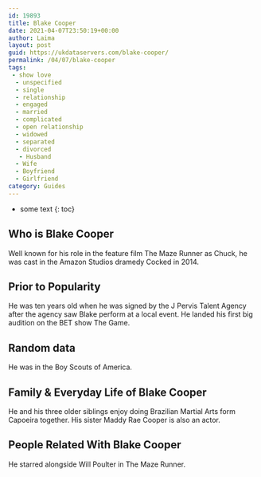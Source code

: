 ```yaml
---
id: 19893
title: Blake Cooper
date: 2021-04-07T23:50:19+00:00
author: Laima
layout: post
guid: https://ukdataservers.com/blake-cooper/
permalink: /04/07/blake-cooper
tags:
 - show love
  - unspecified
  - single
  - relationship
  - engaged
  - married
  - complicated
  - open relationship
  - widowed
  - separated
  - divorced
   - Husband
  - Wife
  - Boyfriend
  - Girlfriend
category: Guides
---
```


* some text
{: toc}


## Who is Blake Cooper
                  
                  
                  
Well known for his role in the feature film The Maze Runner as Chuck, he was cast in the Amazon Studios dramedy Cocked in 2014. 
                  
              
            
              
            
                
                
                
## Prior to Popularity
                  
                  
                  
He was ten years old when he was signed by the J Pervis Talent Agency after the agency saw Blake perform at a local event. He landed his first big audition on the BET show The Game. 
                  
              
            
              
            
                
                
                
## Random data
                  
                  
                  
He was in the Boy Scouts of America.
                  
              
            
              
            
                
                
                
## Family & Everyday Life of Blake Cooper
                  
                  
                  
He and his three older siblings enjoy doing Brazilian Martial Arts form Capoeira together. His sister Maddy Rae Cooper is also an actor.
                  
              
            
              
            
                
                
                
## People Related With Blake Cooper
                  
                  
                  
He starred alongside Will Poulter in The Maze Runner.
                  
              
            
              
            
                
              
            
              
              
            
            
              
            
          
          
          